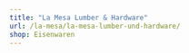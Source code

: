 ```yaml
---
title: "La Mesa Lumber & Hardware"
url: /la-mesa/la-mesa-lumber-und-hardware/
shop: Eisenwaren
---
```

